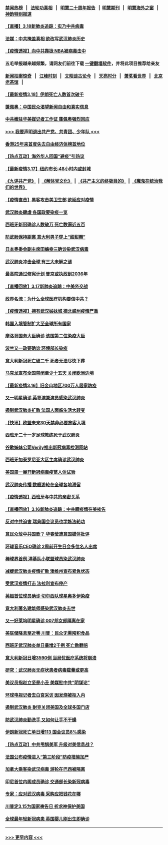 #### [禁闻热榜](热点新闻.md?=0)  &nbsp;&nbsp;|&nbsp;&nbsp; [法轮功真相](https://github.com/gfw-breaker/truth/blob/master/README.md?=0) &nbsp;&nbsp;|&nbsp;&nbsp; [明慧二十周年报告](https://github.com/gfw-breaker/mh-reports/blob/master/README.md?=0) &nbsp;&nbsp;|&nbsp;&nbsp;[明慧期刊](https://github.com/gfw-breaker/mh-qikan) &nbsp;&nbsp;|&nbsp;&nbsp; [明慧海外之窗](https://github.com/gfw-breaker/mh-news/blob/master/README.md?=0) &nbsp;&nbsp;|&nbsp;&nbsp; [神韵特别报道](https://github.com/gfw-breaker/mh-news/blob/master/shenyun.md?=0)
#### [【直播】3.18新肺炎追踪：实乃中共病毒](../pages/nsc418/n11949692.md?t=03182202) 
#### [法媒：中共掩盖真相 欲改写武汉肺炎历史](../pages/nsc418/n11949667.md?t=03182202) 
#### [【疫情透视】向中共靠拢 NBA被病毒击中](../pages/nsc418/n11948462.md?t=03182202) 
#### 五毛举报越来越频繁，请网友们前往下载 [一键翻墙软件](https://github.com/gfw-breaker/ssr-accounts)，并将此项目推荐给亲友
#### [新闻拍案惊奇](https://github.com/gfw-breaker/banned-news/blob/master/pages/link4.md) &nbsp;&nbsp;|&nbsp;&nbsp; [江峰时刻](https://github.com/gfw-breaker/banned-news/blob/master/pages/link4.md) &nbsp;&nbsp;|&nbsp;&nbsp; [文昭谈古论今](https://github.com/gfw-breaker/banned-news/blob/master/pages/link4.md) &nbsp;&nbsp;|&nbsp;&nbsp; [天亮时分](https://github.com/gfw-breaker/banned-news/blob/master/pages/link4.md) &nbsp;&nbsp;|&nbsp;&nbsp; [萧茗看世界](https://github.com/gfw-breaker/banned-news/blob/master/pages/link4.md) &nbsp;&nbsp;|&nbsp;&nbsp; [北京老茶馆](https://github.com/gfw-breaker/banned-news/blob/master/pages/link4.md) &nbsp;&nbsp;|&nbsp;&nbsp; 
#### [【最新疫情3.18】伊朗死亡人数首次破千](../pages/nsc418/n11948377.md?t=03182202) 
#### [蓬佩奥：中国民众渴望新闻自由和真实信息](../pages/nsc418/n11948448.md?t=03182202) 
#### [中共撤驻华美媒记者工作证 蓬佩奥强烈回应](../pages/nsc418/n11948259.md?t=03182202) 
#### [>>> 我要声明退出共产党、共青团、少年队 <<<](https://github.com/begood0513/goodnews/blob/master/quit/letter.md) 
#### [香港25年来首度失去自由经济体榜首地位](../pages/nsc418/n11948078.md?t=03182202) 
#### [【热点互动】海外华人回国“避疫”引热议](../pages/nsc418/n11947713.md?t=03182202) 
#### [【最新疫情3.17】纽约市长:48小时内或封城](../pages/nsc418/n11945621.md?t=03182202) 
#### [《九评共产党》](https://github.com/begood0513/9ping.md/blob/master/README.md) &nbsp;|&nbsp; [《解体党文化》](../../../../jtdwh.md/blob/master/README.md)  &nbsp;|&nbsp; [《共产主义的终极目的》](../../../../gczydzjmd.md/blob/master/README.md) &nbsp;|&nbsp; [《魔鬼在统治我们的世界》](../../../../mgztzwmdsj.md/blob/master/README.md) 
#### [【疫情直击】黑客攻击美卫生部 欲延应对疫情](../pages/nsc418/n11947801.md?t=03182202) 
#### [武汉肺炎肆虐 各国政要染疫一览](../pages/nsc418/n11947576.md?t=03182202) 
#### [西班牙新冠确诊人数破万 死亡数逼近五百](../pages/nsc418/n11947740.md?t=03182202) 
#### [防武肺保持距离 意大利男子穿上“甜甜圈”](../pages/nsc418/n11947656.md?t=03182202) 
#### [日本奥委会副主席田嶋幸三确诊染武汉病毒](../pages/nsc418/n11947486.md?t=03182202) 
#### [武汉肺炎冲击全球 有三大未解之谜](../pages/nsc418/n11946311.md?t=03182202) 
#### [最高院通过修宪计划 普京或执政到2036年](../pages/nsc418/n11947240.md?t=03182202) 
#### [【直播回放】3.17新肺炎追踪：中美外交战](../pages/nsc418/n11947234.md?t=03182202) 
#### [政界名流：为什么全球医疗机构要信中共？](../pages/nsc418/n11945479.md?t=03182202) 
#### [【疫情透视】拥有武汉姊妹城 德北威州疫情严重](../pages/nsc418/n11945308.md?t=03182202) 
#### [韩国入境管制扩大至全球所有国家](../pages/nsc418/n11946052.md?t=03182202) 
#### [摩洛哥国务大臣确诊 该国第二位染疫大臣](../pages/nsc418/n11946118.md?t=03182202) 
#### [波兰又一政要确诊 环境部长染疫](../pages/nsc418/n11945855.md?t=03182202) 
#### [意大利新冠死亡破二千 死者无法尽快下葬](../pages/nsc418/n11945606.md?t=03182202) 
#### [马克龙宣布全国禁闭至少十五天 关闭欧洲边境](../pages/nsc418/n11945485.md?t=03182202) 
#### [【最新疫情3.16】旧金山地区700万人居家防疫](../pages/nsc418/n11942860.md?t=03182202) 
#### [又一明星确诊 英导演兼演员感染武汉肺炎](../pages/nsc418/n11945401.md?t=03182202) 
#### [遏制武汉肺炎扩散 法国人面临生活大转变](../pages/nsc418/n11945061.md?t=03182202) 
#### [【快讯】欧盟未来30天禁非必要旅客入境](../pages/nsc418/n11944904.md?t=03182202) 
#### [西班牙二十一岁足球教练死于武汉肺炎](../pages/nsc418/n11945064.md?t=03182202) 
#### [谷歌姊妹公司Verily推出新冠病毒检测网站](../pages/nsc418/n11945017.md?t=03182202) 
#### [西班牙加泰罗尼亚大区主席确诊武汉肺炎](../pages/nsc418/n11944803.md?t=03182202) 
#### [美国周一展开新冠病毒疫苗人体试验](../pages/nsc418/n11944761.md?t=03182202) 
#### [武汉肺炎传播 数艘游轮在全球各地滞留](../pages/nsc418/n11944636.md?t=03182202) 
#### [【疫情透视】西班牙与中共的亲密关系](../pages/nsc418/n11942614.md?t=03182202) 
#### [【直播回放】3.16新肺炎追踪：中共瞒疫情在美挨告](../pages/nsc418/n11944429.md?t=03182202) 
#### [反对中共迫害 瑞典国会议员也学炼法轮功](../pages/nsc418/n11942100.md?t=03182202) 
#### [意民众放中共国歌？ 华春莹遭意国媒体批评](../pages/nsc418/n11944059.md?t=03182202) 
#### [环球音乐CEO确诊 2周前开生日会多位名人出席](../pages/nsc418/n11943534.md?t=03182202) 
#### [棒球界首例 洋基队小联盟球员染武汉肺炎](../pages/nsc418/n11943281.md?t=03182202) 
#### [减缓武汉肺炎疫情扩散 澳维州宣布紧急状态](../pages/nsc418/n11943533.md?t=03182202) 
#### [受武汉疫情打击 法拉利宣布停产](../pages/nsc418/n11942936.md?t=03182202) 
#### [英超首位球员确诊 切尔西队球星奥多伊染疫](../pages/nsc418/n11937187.md?t=03182202) 
#### [意大利著名建筑师感染武汉肺炎去世](../pages/nsc418/n11943211.md?t=03182202) 
#### [又一好莱坞明星确诊 007邦女郎隔离在家](../pages/nsc418/n11943213.md?t=03182202) 
#### [美联储降息至近零 川普：民众无需囤积食品](../pages/nsc418/n11943043.md?t=03182202) 
#### [西班牙武汉肺炎单日暴增2千例 死亡数翻倍](../pages/nsc418/n11942800.md?t=03182202) 
#### [意大利新冠日增3590例 当局忧医疗系统将崩溃](../pages/nsc418/n11942691.md?t=03182202) 
#### [研究：武汉肺炎无症状患者病毒载量或更高](../pages/nsc418/n11942608.md?t=03182202) 
#### [美议员指赵立坚是小丑 美媒批中共“阴谋论”](../pages/nsc418/n11942370.md?t=03182202) 
#### [环球电视记者去白宫采访 因发烧被拒入内](../pages/nsc418/n11942516.md?t=03182202) 
#### [遏制武汉肺炎 耐克关闭美国及全球多国门店](../pages/nsc418/n11942366.md?t=03182202) 
#### [防武汉肺炎勤洗手 又如何让手不干燥](../pages/nsc418/n11942105.md?t=03182202) 
#### [伊朗新冠死亡单日增113 国会议员8%感染](../pages/nsc418/n11942119.md?t=03182202) 
#### [【热点互动】中共甩锅美军 升级对美信息战？](../pages/nsc418/n11940633.md?t=03182202) 
#### [法国公布疫情进入“第三阶段”防疫措施加严](../pages/nsc418/n11940878.md?t=03182202) 
#### [加拿大乘客染武汉病毒 游轮在巴西被隔离](../pages/nsc418/n11941905.md?t=03182202) 
#### [印尼首位内阁成员确诊 交通部长染新冠病毒](../pages/nsc418/n11941920.md?t=03182202) 
#### [专家：应对武汉病毒 采购应把钱花在哪](../pages/nsc418/n11941763.md?t=03182202) 
#### [川普定3.15为国家祷告日 祈求神保护美国](../pages/nsc418/n11941475.md?t=03182202) 
#### [全球最年轻新冠病患 英国婴儿刚出生即确诊](../pages/nsc418/n11941506.md?t=03182202) 

----
#### [ >>> 更早内容 <<< ](../indexes/nsc418-earlier.md)
